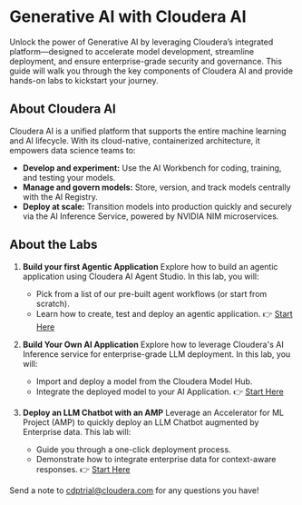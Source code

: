 # Generative AI with Cloudera AI

Unlock the power of Generative AI by leveraging Cloudera’s integrated platform—designed to accelerate model development, streamline deployment, and ensure enterprise-grade security and governance. This guide will walk you through the key components of Cloudera AI and provide hands-on labs to kickstart your journey.

## About Cloudera AI

Cloudera AI is a unified platform that supports the entire machine learning and AI lifecycle. With its cloud-native, containerized architecture, it empowers data science teams to:
- **Develop and experiment:** Use the AI Workbench for coding, training, and testing your models.
- **Manage and govern models:** Store, version, and track models centrally with the AI Registry.
- **Deploy at scale:** Transition models into production quickly and securely via the AI Inference Service, powered by NVIDIA NIM microservices.


## About the Labs

1. **Build your first Agentic Application**
   Explore how to build an agentic application using Cloudera AI Agent Studio. In this lab, you will:
   - Pick from a list of our pre-built agent workflows (or start from scratch).
   - Learn how to create, test and deploy an agentic application.
   👉 [Start Here](01_agents.md)

2. **Build Your Own AI Application**
   Explore how to leverage Cloudera's AI Inference service for enterprise-grade LLM deployment. In this lab, you will:
   - Import and deploy a model from the Cloudera Model Hub.
   - Integrate the deployed model to your AI Application.
   👉 [Start Here](02_aiinf.md)

3. **Deploy an LLM Chatbot with an AMP**
   Leverage an Accelerator for ML Project (AMP) to quickly deploy an LLM Chatbot augmented by Enterprise data. This lab will:
   - Guide you through a one-click deployment process.
   - Demonstrate how to integrate enterprise data for context-aware responses.
   👉 [Start Here](03_llmchatbot.md)

Send a note to cdptrial@cloudera.com for any questions you have!
